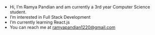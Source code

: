 - Hi, I’m Ramya Pandian and am currently a 3rd year Computer Science student.
- I’m interested in Full Stack Development
- I’m currently learning React.js
- You can reach me at ramyapandian1220@gmail.com

<!---
ramya2000p/ramya2000p is a ✨ special ✨ repository because its `README.md` (this file) appears on your GitHub profile.
You can click the Preview link to take a look at your changes.
--->
